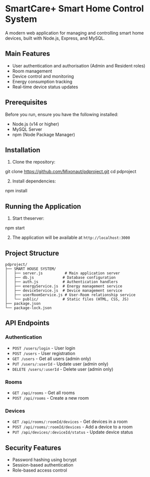 # SmartCare+ Smart Home Control System

A modern web application for managing and controlling smart home devices, built with Node.js, Express, and MySQL.

## Main Features

- User authentication and authorisation (Admin and Resident roles)
- Room management
- Device control and monitoring
- Energy consumption tracking
- Real-time device status updates

## Prerequisites

Before you run, ensure you have the following installed:

- Node.js (v14 or higher)
- MySQL Server
- npm (Node Package Manager)

## Installation

1. Clone the repository:

git clone https://github.com/Mixonaut/pdproject.git
cd pdproject

2. Install dependencies:

npm install

## Running the Application

1. Start theserver:

npm start

2. The application will be available at `http://localhost:3000`

## Project Structure

```
pdproject/
├── SMART HOUSE SYSTEM/
│   ├── server.js          # Main application server
│   ├── db.js             # Database configuration
│   ├── auth.js           # Authentication handlers
│   ├── energyService.js  # Energy management service
│   ├── deviceService.js  # Device management service
│   ├── userRoomService.js # User-Room relationship service
│   └── public/           # Static files (HTML, CSS, JS)
├── package.json
└── package-lock.json
```

## API Endpoints

### Authentication

- `POST /users/login` - User login
- `POST /users` - User registration
- `GET /users` - Get all users (admin only)
- `PUT /users/:userId` - Update user (admin only)
- `DELETE /users/:userId` - Delete user (admin only)

### Rooms

- `GET /api/rooms` - Get all rooms
- `POST /api/rooms` - Create a new room

### Devices

- `GET /api/rooms/:roomId/devices` - Get devices in a room
- `POST /api/rooms/:roomId/devices` - Add a device to a room
- `PUT /api/devices/:deviceId/status` - Update device status

## Security Features

- Password hashing using bcrypt
- Session-based authentication
- Role-based access control
